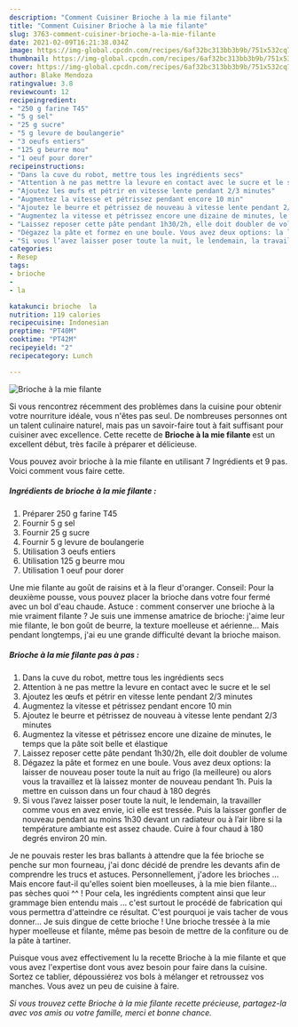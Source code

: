 ```yaml
---
description: "Comment Cuisiner Brioche à la mie filante"
title: "Comment Cuisiner Brioche à la mie filante"
slug: 3763-comment-cuisiner-brioche-a-la-mie-filante
date: 2021-02-09T16:21:38.034Z
image: https://img-global.cpcdn.com/recipes/6af32bc313bb3b9b/751x532cq70/brioche-a-la-mie-filante-photo-principale-de-la-recette.jpg
thumbnail: https://img-global.cpcdn.com/recipes/6af32bc313bb3b9b/751x532cq70/brioche-a-la-mie-filante-photo-principale-de-la-recette.jpg
cover: https://img-global.cpcdn.com/recipes/6af32bc313bb3b9b/751x532cq70/brioche-a-la-mie-filante-photo-principale-de-la-recette.jpg
author: Blake Mendoza
ratingvalue: 3.8
reviewcount: 12
recipeingredient:
- "250 g farine T45"
- "5 g sel"
- "25 g sucre"
- "5 g levure de boulangerie"
- "3 oeufs entiers"
- "125 g beurre mou"
- "1 oeuf pour dorer"
recipeinstructions:
- "Dans la cuve du robot, mettre tous les ingrédients secs"
- "Attention à ne pas mettre la levure en contact avec le sucre et le sel"
- "Ajoutez les œufs et pétrir en vitesse lente pendant 2/3 minutes"
- "Augmentez la vitesse et pétrissez pendant encore 10 min"
- "Ajoutez le beurre et pétrissez de nouveau à vitesse lente pendant 2/3 minutes"
- "Augmentez la vitesse et pétrissez encore une dizaine de minutes, le temps que la pâte soit belle et élastique"
- "Laissez reposer cette pâte pendant 1h30/2h, elle doit doubler de volume"
- "Dégazez la pâte et formez en une boule. Vous avez deux options: la laisser de nouveau poser toute la nuit au frigo (la meilleure) ou alors vous la travaillez et là laissez monter de nouveau pendant 1h. Puis la mettre en cuisson dans un four chaud à 180 degrés"
- "Si vous l’avez laisser poser toute la nuit, le lendemain, la travailler comme vous en avez envie, ici elle est tressée. Puis la laisser gonfler de nouveau pendant au moins 1h30 devant un radiateur ou à l’air libre si la température ambiante est assez chaude. Cuire à four chaud à 180 degrés environ 20 min."
categories:
- Resep
tags:
- brioche
- 
- la

katakunci: brioche  la 
nutrition: 119 calories
recipecuisine: Indonesian
preptime: "PT40M"
cooktime: "PT42M"
recipeyield: "2"
recipecategory: Lunch

---
```



![Brioche à la mie filante](https://img-global.cpcdn.com/recipes/6af32bc313bb3b9b/751x532cq70/brioche-a-la-mie-filante-photo-principale-de-la-recette.jpg)

Si vous rencontrez récemment des problèmes dans la cuisine pour obtenir votre nourriture idéale, vous n'êtes pas seul. De nombreuses personnes ont un talent culinaire naturel, mais pas un savoir-faire tout à fait suffisant pour cuisiner avec excellence. Cette recette de <strong> Brioche à la mie filante </strong> est un excellent début, très facile à préparer et délicieuse.

<!--inarticleads1-->

Vous pouvez avoir brioche à la mie filante en utilisant 7 Ingrédients et 9 pas. Voici comment vous faire cette.

##### Ingrédients de brioche à la mie filante :

1. Préparer 250 g farine T45
1. Fournir 5 g sel
1. Fournir 25 g sucre
1. Fournir 5 g levure de boulangerie
1. Utilisation 3 oeufs entiers
1. Utilisation 125 g beurre mou
1. Utilisation 1 oeuf pour dorer


Une mie filante au goût de raisins et à la fleur d&#39;oranger. Conseil: Pour la deuxième pousse, vous pouvez placer la brioche dans votre four fermé avec un bol d&#39;eau chaude. Astuce : comment conserver une brioche à la mie vraiment filante ? Je suis une immense amatrice de brioche: j&#39;aime leur mie filante, le bon goût de beurre, la texture moelleuse et aérienne… Mais pendant longtemps, j&#39;ai eu une grande difficulté devant la brioche maison. 

<!--inarticleads2-->

##### Brioche à la mie filante pas à pas :

1. Dans la cuve du robot, mettre tous les ingrédients secs
1. Attention à ne pas mettre la levure en contact avec le sucre et le sel
1. Ajoutez les œufs et pétrir en vitesse lente pendant 2/3 minutes
1. Augmentez la vitesse et pétrissez pendant encore 10 min
1. Ajoutez le beurre et pétrissez de nouveau à vitesse lente pendant 2/3 minutes
1. Augmentez la vitesse et pétrissez encore une dizaine de minutes, le temps que la pâte soit belle et élastique
1. Laissez reposer cette pâte pendant 1h30/2h, elle doit doubler de volume
1. Dégazez la pâte et formez en une boule. Vous avez deux options: la laisser de nouveau poser toute la nuit au frigo (la meilleure) ou alors vous la travaillez et là laissez monter de nouveau pendant 1h. Puis la mettre en cuisson dans un four chaud à 180 degrés
1. Si vous l’avez laisser poser toute la nuit, le lendemain, la travailler comme vous en avez envie, ici elle est tressée. Puis la laisser gonfler de nouveau pendant au moins 1h30 devant un radiateur ou à l’air libre si la température ambiante est assez chaude. Cuire à four chaud à 180 degrés environ 20 min.


Je ne pouvais rester les bras ballants à attendre que la fée brioche se penche sur mon fourneau, j&#39;ai donc décidé de prendre les devants afin de comprendre les trucs et astuces. Personnellement, j&#39;adore les brioches … Mais encore faut-il qu&#39;elles soient bien moelleuses, à la mie bien filante… pas sèches quoi ^^ ! Pour cela, les ingrédients comptent ainsi que leur grammage bien entendu mais … c&#39;est surtout le procédé de fabrication qui vous permettra d&#39;atteindre ce résultat. C&#39;est pourquoi je vais tacher de vous donner… Je suis dingue de cette brioche ! Une brioche tressée à la mie hyper moelleuse et filante, même pas besoin de mettre de la confiture ou de la pâte à tartiner. 

<!--inarticleads1-->

<p>
Puisque vous avez effectivement lu la recette Brioche à la mie filante et que vous avez l'expertise dont vous avez besoin pour faire dans la cuisine. Sortez ce tablier, dépoussiérez vos bols à mélanger et retroussez vos manches. Vous avez un peu de cuisine à faire.
</p>

<p>
<i>Si vous trouvez cette Brioche à la mie filante recette précieuse, partagez-la avec vos amis ou votre famille, merci et bonne chance.</i>
</p>
